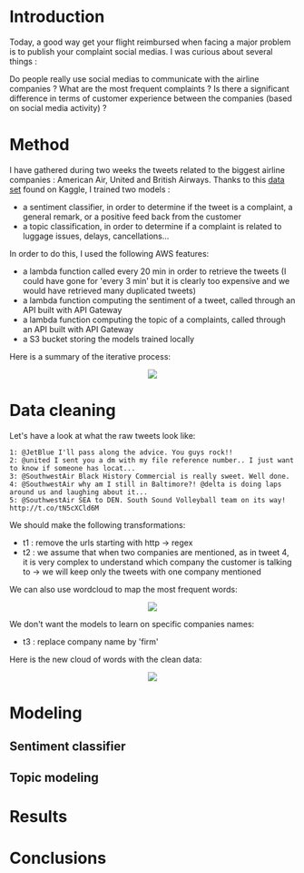 # Introduction

Today, a good way get your flight reimbursed when facing a major problem is to publish your complaint social medias. I was curious about several things : 

Do people really use social medias to communicate with the airline companies ?
What are the most frequent complaints ?
Is there a significant difference in terms of customer experience between the companies (based on social media activity) ?

# Method

I have gathered during two weeks the tweets related to the biggest airline companies : American Air, United and British Airways. Thanks to this [data set](https://www.kaggle.com/crowdflower/twitter-airline-sentiment) found on Kaggle, I trained two models : 
- a sentiment classifier, in order to determine if the tweet is a complaint, a general remark, or a positive feed back from the customer
- a topic classification, in order to determine if a complaint is related to luggage issues, delays, cancellations...

In order to do this, I used the following AWS features:

- a lambda function called every 20 min in order to retrieve the tweets (I could have gone for 'every 3 min' but it is clearly too expensive and we would have retrieved many duplicated tweets)
- a lambda function computing the sentiment of a tweet, called through an API built with API Gateway
- a lambda function computing the topic of a complaints, called through an API built with API Gateway
- a S3 bucket storing the models trained locally



Here is a summary of the iterative process:


<p align="center">
  <img src= "https://github.com/guillaumedelaloy/airlines-complaints-microservice/blob/master/architecture.png?raw=true">
</p>


# Data cleaning

Let's have a look at what the raw tweets look like:

```
1: @JetBlue I'll pass along the advice. You guys rock!!
2: @united I sent you a dm with my file reference number.. I just want to know if someone has locat...
3: @SouthwestAir Black History Commercial is really sweet. Well done.
4: @SouthwestAir why am I still in Baltimore?! @delta is doing laps around us and laughing about it...
5: @SouthwestAir SEA to DEN. South Sound Volleyball team on its way! http://t.co/tN5cXCld6M

```
We should make the following transformations:
- t1 : remove the urls starting with http -> regex
- t2 : we assume that when two companies are mentioned, as in tweet 4, it is very complex to understand which company the customer is talking to -> we will keep only the tweets with one company mentioned
 
 We can also use wordcloud to map the most frequent words:
 
 <p align="center">
  <img src= "https://github.com/guillaumedelaloy/airlines-complaints-microservice/blob/master/wordcloud_airline_1.png?raw=true">
</p>

We don't want the models to learn on specific companies names:
- t3 : replace company name by 'firm'

Here is the new cloud of words with the clean data:

 <p align="center">
  <img src= "https://github.com/guillaumedelaloy/airlines-complaints-microservice/blob/master/wordcloud_airline_2.png?raw=true">
</p>



# Modeling

## Sentiment classifier

## Topic modeling

# Results

# Conclusions







